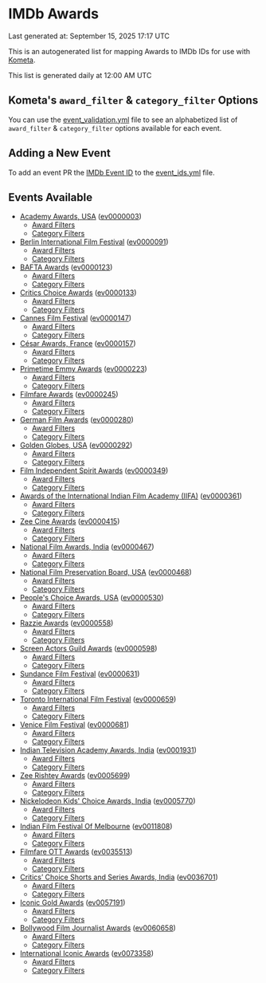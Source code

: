 # IMDb Awards

Last generated at: September 15, 2025 17:17 UTC

This is an autogenerated list for mapping Awards to IMDb IDs for use with [Kometa](https://github.com/Kometa-Team/Kometa).

This list is generated daily at 12:00 AM UTC 

## Kometa's `award_filter` & `category_filter` Options

You can use the [event_validation.yml](https://github.com/Kometa-Team/IMDb-Awards/blob/master/event_validation.yml) file to see an alphabetized list of `award_filter` & `category_filter` options available for each event.

## Adding a New Event

To add an event PR the [IMDb Event ID](https://www.imdb.com/event/all/) to the [event_ids.yml](https://github.com/Kometa-Team/IMDb-Awards/blob/master/event_ids.yml) file.

## Events Available

* [Academy Awards, USA](https://www.imdb.com/event/ev0000003) ([ev0000003](https://github.com/Kometa-Team/IMDb-Awards/blob/master/event_validation.yml#L1))
  * [Award Filters](https://github.com/Kometa-Team/IMDb-Awards/blob/master/event_validation.yml#L6)
  * [Category Filters](https://github.com/Kometa-Team/IMDb-Awards/blob/master/event_validation.yml#L14)
* [Berlin International Film Festival](https://www.imdb.com/event/ev0000091) ([ev0000091](https://github.com/Kometa-Team/IMDb-Awards/blob/master/event_validation.yml#L148))
  * [Award Filters](https://github.com/Kometa-Team/IMDb-Awards/blob/master/event_validation.yml#L153)
  * [Category Filters](https://github.com/Kometa-Team/IMDb-Awards/blob/master/event_validation.yml#L351)
* [BAFTA Awards](https://www.imdb.com/event/ev0000123) ([ev0000123](https://github.com/Kometa-Team/IMDb-Awards/blob/master/event_validation.yml#L636))
  * [Award Filters](https://github.com/Kometa-Team/IMDb-Awards/blob/master/event_validation.yml#L641)
  * [Category Filters](https://github.com/Kometa-Team/IMDb-Awards/blob/master/event_validation.yml#L674)
* [Critics Choice Awards](https://www.imdb.com/event/ev0000133) ([ev0000133](https://github.com/Kometa-Team/IMDb-Awards/blob/master/event_validation.yml#L1170))
  * [Award Filters](https://github.com/Kometa-Team/IMDb-Awards/blob/master/event_validation.yml#L1173)
  * [Category Filters](https://github.com/Kometa-Team/IMDb-Awards/blob/master/event_validation.yml#L1178)
* [Cannes Film Festival](https://www.imdb.com/event/ev0000147) ([ev0000147](https://github.com/Kometa-Team/IMDb-Awards/blob/master/event_validation.yml#L1279))
  * [Award Filters](https://github.com/Kometa-Team/IMDb-Awards/blob/master/event_validation.yml#L1284)
  * [Category Filters](https://github.com/Kometa-Team/IMDb-Awards/blob/master/event_validation.yml#L1453)
* [César Awards, France](https://www.imdb.com/event/ev0000157) ([ev0000157](https://github.com/Kometa-Team/IMDb-Awards/blob/master/event_validation.yml#L1688))
  * [Award Filters](https://github.com/Kometa-Team/IMDb-Awards/blob/master/event_validation.yml#L1692)
  * [Category Filters](https://github.com/Kometa-Team/IMDb-Awards/blob/master/event_validation.yml#L1697)
* [Primetime Emmy Awards](https://www.imdb.com/event/ev0000223) ([ev0000223](https://github.com/Kometa-Team/IMDb-Awards/blob/master/event_validation.yml#L1757))
  * [Award Filters](https://github.com/Kometa-Team/IMDb-Awards/blob/master/event_validation.yml#L1762)
  * [Category Filters](https://github.com/Kometa-Team/IMDb-Awards/blob/master/event_validation.yml#L1769)
* [Filmfare Awards](https://www.imdb.com/event/ev0000245) ([ev0000245](https://github.com/Kometa-Team/IMDb-Awards/blob/master/event_validation.yml#L2987))
  * [Award Filters](https://github.com/Kometa-Team/IMDb-Awards/blob/master/event_validation.yml#L2991)
  * [Category Filters](https://github.com/Kometa-Team/IMDb-Awards/blob/master/event_validation.yml#L3000)
* [German Film Awards](https://www.imdb.com/event/ev0000280) ([ev0000280](https://github.com/Kometa-Team/IMDb-Awards/blob/master/event_validation.yml#L3091))
  * [Award Filters](https://github.com/Kometa-Team/IMDb-Awards/blob/master/event_validation.yml#L3096)
  * [Category Filters](https://github.com/Kometa-Team/IMDb-Awards/blob/master/event_validation.yml#L3119)
* [Golden Globes, USA](https://www.imdb.com/event/ev0000292) ([ev0000292](https://github.com/Kometa-Team/IMDb-Awards/blob/master/event_validation.yml#L3192))
  * [Award Filters](https://github.com/Kometa-Team/IMDb-Awards/blob/master/event_validation.yml#L3197)
  * [Category Filters](https://github.com/Kometa-Team/IMDb-Awards/blob/master/event_validation.yml#L3205)
* [Film Independent Spirit Awards](https://www.imdb.com/event/ev0000349) ([ev0000349](https://github.com/Kometa-Team/IMDb-Awards/blob/master/event_validation.yml#L3365))
  * [Award Filters](https://github.com/Kometa-Team/IMDb-Awards/blob/master/event_validation.yml#L3368)
  * [Category Filters](https://github.com/Kometa-Team/IMDb-Awards/blob/master/event_validation.yml#L3377)
* [Awards of the International Indian Film Academy (IIFA)](https://www.imdb.com/event/ev0000361) ([ev0000361](https://github.com/Kometa-Team/IMDb-Awards/blob/master/event_validation.yml#L3417))
  * [Award Filters](https://github.com/Kometa-Team/IMDb-Awards/blob/master/event_validation.yml#L3420)
  * [Category Filters](https://github.com/Kometa-Team/IMDb-Awards/blob/master/event_validation.yml#L3430)
* [Zee Cine Awards](https://www.imdb.com/event/ev0000415) ([ev0000415](https://github.com/Kometa-Team/IMDb-Awards/blob/master/event_validation.yml#L3525))
  * [Award Filters](https://github.com/Kometa-Team/IMDb-Awards/blob/master/event_validation.yml#L3527)
  * [Category Filters](https://github.com/Kometa-Team/IMDb-Awards/blob/master/event_validation.yml#L3537)
* [National Film Awards, India](https://www.imdb.com/event/ev0000467) ([ev0000467](https://github.com/Kometa-Team/IMDb-Awards/blob/master/event_validation.yml#L3644))
  * [Award Filters](https://github.com/Kometa-Team/IMDb-Awards/blob/master/event_validation.yml#L3648)
  * [Category Filters](https://github.com/Kometa-Team/IMDb-Awards/blob/master/event_validation.yml#L3662)
* [National Film Preservation Board, USA](https://www.imdb.com/event/ev0000468) ([ev0000468](https://github.com/Kometa-Team/IMDb-Awards/blob/master/event_validation.yml#L3872))
  * [Award Filters](https://github.com/Kometa-Team/IMDb-Awards/blob/master/event_validation.yml#L3875)
  * [Category Filters](https://github.com/Kometa-Team/IMDb-Awards/blob/master/event_validation.yml#L3877)
* [People's Choice Awards, USA](https://www.imdb.com/event/ev0000530) ([ev0000530](https://github.com/Kometa-Team/IMDb-Awards/blob/master/event_validation.yml#L3880))
  * [Award Filters](https://github.com/Kometa-Team/IMDb-Awards/blob/master/event_validation.yml#L3883)
  * [Category Filters](https://github.com/Kometa-Team/IMDb-Awards/blob/master/event_validation.yml#L3886)
* [Razzie Awards](https://www.imdb.com/event/ev0000558) ([ev0000558](https://github.com/Kometa-Team/IMDb-Awards/blob/master/event_validation.yml#L4131))
  * [Award Filters](https://github.com/Kometa-Team/IMDb-Awards/blob/master/event_validation.yml#L4134)
  * [Category Filters](https://github.com/Kometa-Team/IMDb-Awards/blob/master/event_validation.yml#L4139)
* [Screen Actors Guild Awards](https://www.imdb.com/event/ev0000598) ([ev0000598](https://github.com/Kometa-Team/IMDb-Awards/blob/master/event_validation.yml#L4179))
  * [Award Filters](https://github.com/Kometa-Team/IMDb-Awards/blob/master/event_validation.yml#L4182)
  * [Category Filters](https://github.com/Kometa-Team/IMDb-Awards/blob/master/event_validation.yml#L4184)
* [Sundance Film Festival](https://www.imdb.com/event/ev0000631) ([ev0000631](https://github.com/Kometa-Team/IMDb-Awards/blob/master/event_validation.yml#L4210))
  * [Award Filters](https://github.com/Kometa-Team/IMDb-Awards/blob/master/event_validation.yml#L4213)
  * [Category Filters](https://github.com/Kometa-Team/IMDb-Awards/blob/master/event_validation.yml#L4264)
* [Toronto International Film Festival](https://www.imdb.com/event/ev0000659) ([ev0000659](https://github.com/Kometa-Team/IMDb-Awards/blob/master/event_validation.yml#L4382))
  * [Award Filters](https://github.com/Kometa-Team/IMDb-Awards/blob/master/event_validation.yml#L4385)
  * [Category Filters](https://github.com/Kometa-Team/IMDb-Awards/blob/master/event_validation.yml#L4443)
* [Venice Film Festival](https://www.imdb.com/event/ev0000681) ([ev0000681](https://github.com/Kometa-Team/IMDb-Awards/blob/master/event_validation.yml#L4526))
  * [Award Filters](https://github.com/Kometa-Team/IMDb-Awards/blob/master/event_validation.yml#L4531)
  * [Category Filters](https://github.com/Kometa-Team/IMDb-Awards/blob/master/event_validation.yml#L4877)
* [Indian Television Academy Awards, India](https://www.imdb.com/event/ev0001931) ([ev0001931](https://github.com/Kometa-Team/IMDb-Awards/blob/master/event_validation.yml#L5341))
  * [Award Filters](https://github.com/Kometa-Team/IMDb-Awards/blob/master/event_validation.yml#L5344)
  * [Category Filters](https://github.com/Kometa-Team/IMDb-Awards/blob/master/event_validation.yml#L5353)
* [Zee Rishtey Awards](https://www.imdb.com/event/ev0005699) ([ev0005699](https://github.com/Kometa-Team/IMDb-Awards/blob/master/event_validation.yml#L5545))
  * [Award Filters](https://github.com/Kometa-Team/IMDb-Awards/blob/master/event_validation.yml#L5547)
  * [Category Filters](https://github.com/Kometa-Team/IMDb-Awards/blob/master/event_validation.yml#L5549)
* [Nickelodeon Kids' Choice Awards, India](https://www.imdb.com/event/ev0005770) ([ev0005770](https://github.com/Kometa-Team/IMDb-Awards/blob/master/event_validation.yml#L5629))
  * [Award Filters](https://github.com/Kometa-Team/IMDb-Awards/blob/master/event_validation.yml#L5631)
  * [Category Filters](https://github.com/Kometa-Team/IMDb-Awards/blob/master/event_validation.yml#L5634)
* [Indian Film Festival Of Melbourne](https://www.imdb.com/event/ev0011808) ([ev0011808](https://github.com/Kometa-Team/IMDb-Awards/blob/master/event_validation.yml#L5669))
  * [Award Filters](https://github.com/Kometa-Team/IMDb-Awards/blob/master/event_validation.yml#L5671)
  * [Category Filters](https://github.com/Kometa-Team/IMDb-Awards/blob/master/event_validation.yml#L5683)
* [Filmfare OTT Awards](https://www.imdb.com/event/ev0035513) ([ev0035513](https://github.com/Kometa-Team/IMDb-Awards/blob/master/event_validation.yml#L5706))
  * [Award Filters](https://github.com/Kometa-Team/IMDb-Awards/blob/master/event_validation.yml#L5708)
  * [Category Filters](https://github.com/Kometa-Team/IMDb-Awards/blob/master/event_validation.yml#L5714)
* [Critics’ Choice Shorts and Series Awards, India](https://www.imdb.com/event/ev0036701) ([ev0036701](https://github.com/Kometa-Team/IMDb-Awards/blob/master/event_validation.yml#L5798))
  * [Award Filters](https://github.com/Kometa-Team/IMDb-Awards/blob/master/event_validation.yml#L5800)
  * [Category Filters](https://github.com/Kometa-Team/IMDb-Awards/blob/master/event_validation.yml#L5803)
* [Iconic Gold Awards](https://www.imdb.com/event/ev0057191) ([ev0057191](https://github.com/Kometa-Team/IMDb-Awards/blob/master/event_validation.yml#L5821))
  * [Award Filters](https://github.com/Kometa-Team/IMDb-Awards/blob/master/event_validation.yml#L5823)
  * [Category Filters](https://github.com/Kometa-Team/IMDb-Awards/blob/master/event_validation.yml#L5825)
* [Bollywood Film Journalist Awards](https://www.imdb.com/event/ev0060658) ([ev0060658](https://github.com/Kometa-Team/IMDb-Awards/blob/master/event_validation.yml#L5932))
  * [Award Filters](https://github.com/Kometa-Team/IMDb-Awards/blob/master/event_validation.yml#L5934)
  * [Category Filters](https://github.com/Kometa-Team/IMDb-Awards/blob/master/event_validation.yml#L5939)
* [International Iconic Awards](https://www.imdb.com/event/ev0073358) ([ev0073358](https://github.com/Kometa-Team/IMDb-Awards/blob/master/event_validation.yml#L5951))
  * [Award Filters](https://github.com/Kometa-Team/IMDb-Awards/blob/master/event_validation.yml#L5953)
  * [Category Filters](https://github.com/Kometa-Team/IMDb-Awards/blob/master/event_validation.yml#L5957)
